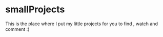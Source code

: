 # smallProjects
This is the place where I put my little projects for you to find , watch and comment :)
